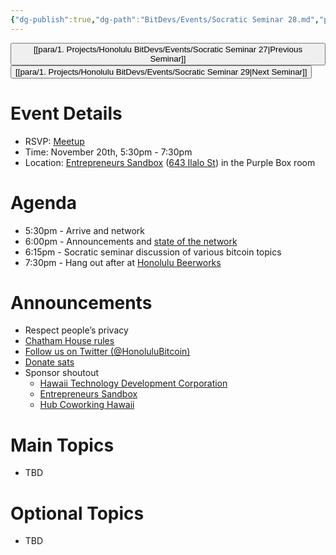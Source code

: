 ```yaml
---
{"dg-publish":true,"dg-path":"BitDevs/Events/Socratic Seminar 28.md","permalink":"/bit-devs/events/socratic-seminar-28/","title":"Socratic Seminar 28","tags":["bitdevs","bitcoin","resource","socratic-28"],"noteIcon":"3","created":"2023-10-19T20:23:19.884-10:00","updated":"2023-10-19T20:26:39.063-10:00"}
---
```




<button class="obsidian-button previous-seminar">[[para/1. Projects/Honolulu BitDevs/Events/Socratic Seminar 27\|Previous Seminar]]</button> <button class="obsidian-button next-seminar">[[para/1. Projects/Honolulu BitDevs/Events/Socratic Seminar 29\|Next Seminar]]</button>

# Event Details

- RSVP: [Meetup](https://www.meetup.com/honolulu-bitdevs/events/296852078/)
- Time: November 20th, 5:30pm - 7:30pm
- Location: [Entrepreneurs Sandbox](https://sandboxhawaii.org/) ([643 Ilalo St](https://goo.gl/maps/3Zj38htV13iUn4dcA)) in the Purple Box room

# Agenda

- 5:30pm - Arrive and network  
- 6:00pm - Announcements and [state of the network](https://bitcoin.clarkmoody.com/dashboard/)
- 6:15pm - Socratic seminar discussion of various bitcoin topics
- 7:30pm - Hang out after at [Honolulu Beerworks](https://www.honolulubeerworks.com/)

# Announcements

- Respect people’s privacy
- [Chatham House rules](https://www.chathamhouse.org/about-us/chatham-house-rule)
- [Follow us on Twitter (@HonoluluBitcoin)](https://twitter.com/HonoluluBitcoin)
- [Donate sats](https://checkout.opennode.com/p/5dea6b7a-d33c-4fda-b54c-98f092814c7d)
- Sponsor shoutout
	- [Hawaii Technology Development Corporation](https://www.htdc.org/about/)
	- [Entrepreneurs Sandbox](https://sandboxhawaii.org/)
	- [Hub Coworking Hawaii](https://hubcoworkinghi.com/)

# Main Topics

- TBD

# Optional Topics

- TBD